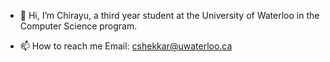 - 👋 Hi, I’m Chirayu, a third year student at the University of Waterloo in the Computer Science program.

- 📫 How to reach me 
  Email: cshekkar@uwaterloo.ca
 

<!---
chirayu1901/chirayu1901 is a ✨ special ✨ repository because its `README.md` (this file) appears on your GitHub profile.
You can click the Preview link to take a look at your changes.
--->
